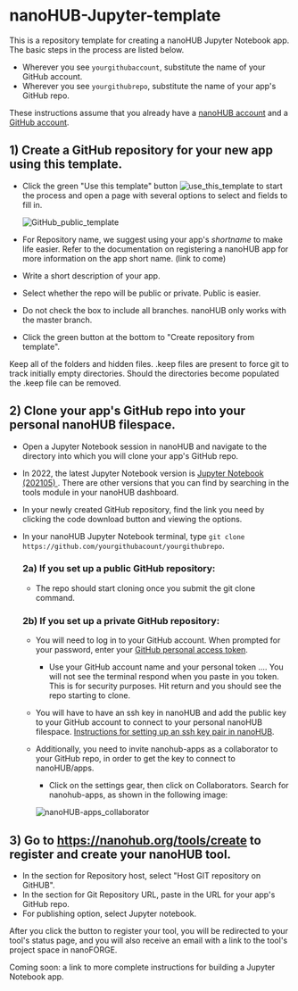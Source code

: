 # nanoHUB-Jupyter-template
This is a repository template for creating a nanoHUB Jupyter Notebook app.  The basic steps in the process are listed below. 

* Wherever you see `yourgithubaccount`, substitute the name of your GitHub account.  
* Wherever you see `yourgithubrepo`, substitute the name of your app's GitHub repo.  

These instructions assume that you already have a [nanoHUB account](https://nanohub.org/) and a [GitHub account](https://github.com/).

## 1) Create a GitHub repository for your new app using this template.
* Click the green "Use this template" button ![use_this_template](https://user-images.githubusercontent.com/35706811/193605808-f8e68353-bdf4-46ef-949d-4f3ea1f4c9ca.png) to start the process and open a page with several options to select and fields to fill in.

  ![GitHub_public_template](https://user-images.githubusercontent.com/35706811/193608966-c6ccad77-6af3-4031-9a8f-98b6246049d0.png)

* For Repository name, we suggest using your app's *shortname* to make life easier.  Refer to the documentation on registering a nanoHUB app for more information on the app short name. (link to come) 
* Write a short description of your app.
* Select whether the repo will be public or private. Public is easier.
* Do not check the box to include all branches.  nanoHUB only works with the master branch.
* Click the green button at the bottom to "Create repository from template".

Keep all of the folders and hidden files.  .keep files are present to force git to track initially empty directories. Should the directories become populated the .keep file can be removed.

## 2) Clone your app's GitHub repo into your personal nanoHUB filespace.
* Open a Jupyter Notebook session in nanoHUB and navigate to the directory into which you will clone your app's GitHub repo.
* In 2022, the latest Jupyter Notebook version is [Jupyter Notebook (202105) ](https://nanohub.org/tools/jupyter70). There are other versions that you can find by searching in the tools module in your nanoHUB dashboard.
* In your newly created GitHub repository, find the link you need by clicking the code download button and viewing the options.  
* In your nanoHUB Jupyter Notebook terminal, type `git clone https://github.com/yourgithubacount/yourgithubrepo`.


  ### 2a) If you set up a public GitHub repository:  
  * The repo should start cloning once you submit the git clone command.

  ### 2b) If you set up a private GitHub repository:
  * You will need to log in to your GitHub account. When prompted for your password, enter your [GitHub personal access token](https://docs.github.com/en/authentication/keeping-your-account-and-data-secure/creating-a-personal-access-token).
      *  Use your GitHub account name and your personal token ....  You will not see the terminal respond when you paste in you token.  This is for security purposes. Hit return and you should see the repo starting to clone.
  * You will have to have an ssh key in nanoHUB and add the public key to your GitHub account to connect to your personal nanoHUB filespace. [Instructions for setting up an ssh key pair in nanoHUB](https://nanohub.org/kb/tools/sshkeypair).
  * Additionally, you need to invite nanohub-apps as a collaborator to your GitHub repo, in order to get the key to connect to nanoHUB/apps.
      * Click on the settings gear, then click on Collaborators.  Search for nanohub-apps, as shown in the following image:

      ![nanoHUB-apps_collaborator](https://user-images.githubusercontent.com/35706811/193604665-bee75798-3029-4a18-8df0-3777d166ea38.png)

## 3) Go to https://nanohub.org/tools/create to register and create your nanoHUB tool.
* In the section for Repository host, select "Host GIT repository on GitHUB".
* In the section for Git Repository URL, paste in the URL for your app's GitHub repo.
* For publishing option, select Jupyter notebook.

After you click the button to register your tool, you will be redirected to your tool's status page, and you will also receive an email with a link to the tool's project space in nanoFORGE.

Coming soon: a link to more complete instructions for building a Jupyter Notebook app.

